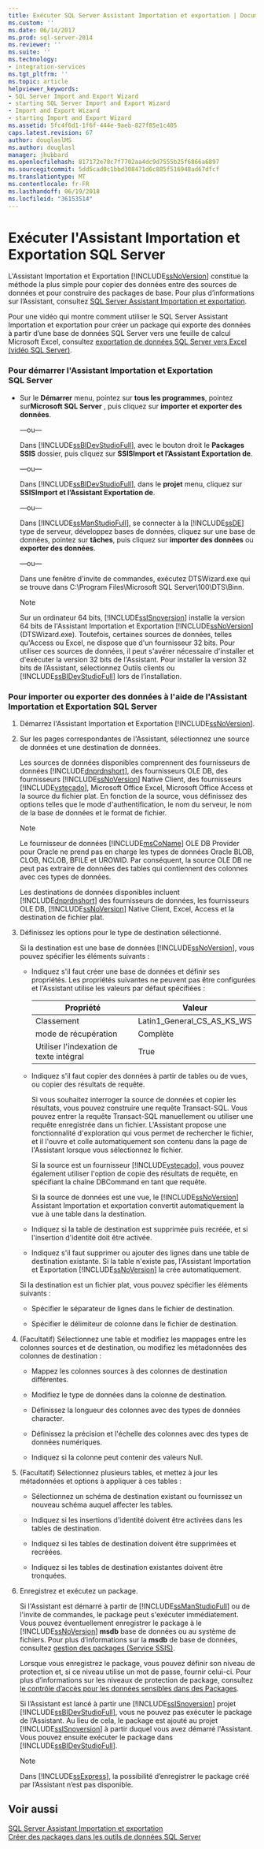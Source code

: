 ```yaml
---
title: Exécuter SQL Server Assistant Importation et exportation | Documents Microsoft
ms.custom: ''
ms.date: 06/14/2017
ms.prod: sql-server-2014
ms.reviewer: ''
ms.suite: ''
ms.technology:
- integration-services
ms.tgt_pltfrm: ''
ms.topic: article
helpviewer_keywords:
- SQL Server Import and Export Wizard
- starting SQL Server Import and Export Wizard
- Import and Export Wizard
- starting Import and Export Wizard
ms.assetid: 5fc4f6d1-1f6f-444e-9aeb-827f85e1c405
caps.latest.revision: 67
author: douglaslMS
ms.author: douglasl
manager: jhubbard
ms.openlocfilehash: 817172e78c7f7702aa4dc9d7555b25f6866a6897
ms.sourcegitcommit: 5dd5cad0c1bbd308471d6c885f516948ad67dfcf
ms.translationtype: MT
ms.contentlocale: fr-FR
ms.lasthandoff: 06/19/2018
ms.locfileid: "36153514"
---
```

# <a name="run-the-sql-server-import-and-export-wizard"></a>Exécuter l'Assistant Importation et Exportation SQL Server
  L'Assistant Importation et Exportation [!INCLUDE[ssNoVersion](../../includes/ssnoversion-md.md)] constitue la méthode la plus simple pour copier des données entre des sources de données et pour construire des packages de base. Pour plus d’informations sur l’Assistant, consultez [SQL Server Assistant Importation et exportation](import-and-export-data-with-the-sql-server-import-and-export-wizard.md).  
  
 Pour une vidéo qui montre comment utiliser le SQL Server Assistant Importation et exportation pour créer un package qui exporte des données à partir d’une base de données SQL Server vers une feuille de calcul Microsoft Excel, consultez [exportation de données SQL Server vers Excel (vidéo SQL Server)](http://go.microsoft.com/fwlink/?LinkId=131024).  
  
### <a name="to-start-the-sql-server-import-and-export-wizard"></a>Pour démarrer l'Assistant Importation et Exportation SQL Server  
  
-   Sur le **Démarrer** menu, pointez sur **tous les programmes**, pointez sur**Microsoft SQL Server** , puis cliquez sur **importer et exporter des données**.  
  
     —ou—  
  
     Dans [!INCLUDE[ssBIDevStudioFull](../../includes/ssbidevstudiofull-md.md)], avec le bouton droit le **Packages SSIS** dossier, puis cliquez sur **SSISImport et l’Assistant Exportation de**.  
  
     —ou—  
  
     Dans [!INCLUDE[ssBIDevStudioFull](../../includes/ssbidevstudiofull-md.md)], dans le **projet** menu, cliquez sur **SSISImport et l’Assistant Exportation de**.  
  
     —ou—  
  
     Dans [!INCLUDE[ssManStudioFull](../../includes/ssmanstudiofull-md.md)], se connecter à la [!INCLUDE[ssDE](../../includes/ssde-md.md)] type de serveur, développez bases de données, cliquez sur une base de données, pointez sur **tâches**, puis cliquez sur **importer des données** ou **exporter des données**.  
  
     —ou—  
  
     Dans une fenêtre d'invite de commandes, exécutez DTSWizard.exe qui se trouve dans C:\Program Files\Microsoft SQL Server\100\DTS\Binn.  
  
    > [!NOTE]  
    >  Sur un ordinateur 64 bits, [!INCLUDE[ssISnoversion](../../includes/ssisnoversion-md.md)] installe la version 64 bits de l'Assistant Importation et Exportation [!INCLUDE[ssNoVersion](../../includes/ssnoversion-md.md)] (DTSWizard.exe). Toutefois, certaines sources de données, telles qu'Access ou Excel, ne dispose que d'un fournisseur 32 bits. Pour utiliser ces sources de données, il peut s'avérer nécessaire d'installer et d'exécuter la version 32 bits de l'Assistant. Pour installer la version 32 bits de l’Assistant, sélectionnez Outils clients ou [!INCLUDE[ssBIDevStudioFull](../../includes/ssbidevstudiofull-md.md)] lors de l’installation.  
  
### <a name="to-import-or-export-data-by-using-the-sql-server-import-and-export-wizard"></a>Pour importer ou exporter des données à l'aide de l'Assistant Importation et Exportation SQL Server  
  
1.  Démarrez l'Assistant Importation et Exportation [!INCLUDE[ssNoVersion](../../includes/ssnoversion-md.md)].  
  
2.  Sur les pages correspondantes de l'Assistant, sélectionnez une source de données et une destination de données.  
  
     Les sources de données disponibles comprennent des fournisseurs de données [!INCLUDE[dnprdnshort](../../includes/dnprdnshort-md.md)], des fournisseurs OLE DB, des fournisseurs [!INCLUDE[ssNoVersion](../../includes/ssnoversion-md.md)] Native Client, des fournisseurs [!INCLUDE[vstecado](../../includes/vstecado-md.md)], Microsoft Office Excel, Microsoft Office Access et la source du fichier plat. En fonction de la source, vous définissez des options telles que le mode d'authentification, le nom du serveur, le nom de la base de données et le format de fichier.  
  
    > [!NOTE]  
    >  Le fournisseur de données [!INCLUDE[msCoName](../../includes/msconame-md.md)] OLE DB Provider pour Oracle ne prend pas en charge les types de données Oracle BLOB, CLOB, NCLOB, BFILE et UROWID. Par conséquent, la source OLE DB ne peut pas extraire de données des tables qui contiennent des colonnes avec ces types de données.  
  
     Les destinations de données disponibles incluent [!INCLUDE[dnprdnshort](../../includes/dnprdnshort-md.md)] des fournisseurs de données, les fournisseurs OLE DB, [!INCLUDE[ssNoVersion](../../includes/ssnoversion-md.md)] Native Client, Excel, Access et la destination de fichier plat.  
  
3.  Définissez les options pour le type de destination sélectionné.  
  
     Si la destination est une base de données [!INCLUDE[ssNoVersion](../../includes/ssnoversion-md.md)], vous pouvez spécifier les éléments suivants :  
  
    -   Indiquez s'il faut créer une base de données et définir ses propriétés. Les propriétés suivantes ne peuvent pas être configurées et l'Assistant utilise les valeurs par défaut spécifiées :  
  
        |Propriété|Valeur|  
        |--------------|-----------|  
        |Classement|Latin1_General_CS_AS_KS_WS|  
        |mode de récupération|Complète|  
        |Utiliser l'indexation de texte intégral|True|  
  
    -   Indiquez s'il faut copier des données à partir de tables ou de vues, ou copier des résultats de requête.  
  
         Si vous souhaitez interroger la source de données et copier les résultats, vous pouvez construire une requête Transact-SQL. Vous pouvez entrer la requête Transact-SQL manuellement ou utiliser une requête enregistrée dans un fichier. L'Assistant propose une fonctionnalité d'exploration qui vous permet de rechercher le fichier, et il l'ouvre et colle automatiquement son contenu dans la page de l'Assistant lorsque vous sélectionnez le fichier.  
  
         Si la source est un fournisseur [!INCLUDE[vstecado](../../includes/vstecado-md.md)], vous pouvez également utiliser l'option de copie des résultats de requête, en spécifiant la chaîne DBCommand en tant que requête.  
  
         Si la source de données est une vue, le [!INCLUDE[ssNoVersion](../../includes/ssnoversion-md.md)] Assistant Importation et exportation convertit automatiquement la vue à une table dans la destination.  
  
    -   Indiquez si la table de destination est supprimée puis recréée, et si l'insertion d'identité doit être activée.  
  
    -   Indiquez s'il faut supprimer ou ajouter des lignes dans une table de destination existante. Si la table n'existe pas, l'Assistant Importation et Exportation [!INCLUDE[ssNoVersion](../../includes/ssnoversion-md.md)] la crée automatiquement.  
  
     Si la destination est un fichier plat, vous pouvez spécifier les éléments suivants :  
  
    -   Spécifier le séparateur de lignes dans le fichier de destination.  
  
    -   Spécifier le délimiteur de colonne dans le fichier de destination.  
  
4.  (Facultatif) Sélectionnez une table et modifiez les mappages entre les colonnes sources et de destination, ou modifiez les métadonnées des colonnes de destination :  
  
    -   Mappez les colonnes sources à des colonnes de destination différentes.  
  
    -   Modifiez le type de données dans la colonne de destination.  
  
    -   Définissez la longueur des colonnes avec des types de données character.  
  
    -   Définissez la précision et l'échelle des colonnes avec des types de données numériques.  
  
    -   Indiquez si la colonne peut contenir des valeurs Null.  
  
5.  (Facultatif) Sélectionnez plusieurs tables, et mettez à jour les métadonnées et options à appliquer à ces tables :  
  
    -   Sélectionnez un schéma de destination existant ou fournissez un nouveau schéma auquel affecter les tables.  
  
    -   Indiquez si les insertions d'identité doivent être activées dans les tables de destination.  
  
    -   Indiquez si les tables de destination doivent être supprimées et recréées.  
  
    -   Indiquez si les tables de destination existantes doivent être tronquées.  
  
6.  Enregistrez et exécutez un package.  
  
     Si l'Assistant est démarré à partir de [!INCLUDE[ssManStudioFull](../../includes/ssmanstudiofull-md.md)] ou de l'invite de commandes, le package peut s'exécuter immédiatement. Vous pouvez éventuellement enregistrer le package à le [!INCLUDE[ssNoVersion](../../includes/ssnoversion-md.md)] **msdb** base de données ou au système de fichiers. Pour plus d’informations sur la **msdb** de base de données, consultez [gestion des packages &#40;Service SSIS&#41;](../service/package-management-ssis-service.md).  
  
     Lorsque vous enregistrez le package, vous pouvez définir son niveau de protection et, si ce niveau utilise un mot de passe, fournir celui-ci. Pour plus d’informations sur les niveaux de protection de package, consultez [le contrôle d’accès pour les données sensibles dans des Packages](../security/access-control-for-sensitive-data-in-packages.md).  
  
     Si l’Assistant est lancé à partir une [!INCLUDE[ssISnoversion](../../includes/ssisnoversion-md.md)] projet [!INCLUDE[ssBIDevStudioFull](../../includes/ssbidevstudiofull-md.md)], vous ne pouvez pas exécuter le package de l’Assistant. Au lieu de cela, le package est ajouté au projet [!INCLUDE[ssISnoversion](../../includes/ssisnoversion-md.md)] à partir duquel vous avez démarré l'Assistant. Vous pouvez ensuite exécuter le package dans [!INCLUDE[ssBIDevStudioFull](../../includes/ssbidevstudiofull-md.md)].  
  
    > [!NOTE]  
    >  Dans [!INCLUDE[ssExpress](../../includes/ssexpress-md.md)], la possibilité d’enregistrer le package créé par l’Assistant n’est pas disponible.  
  
## <a name="see-also"></a>Voir aussi  
 [SQL Server Assistant Importation et exportation](import-and-export-data-with-the-sql-server-import-and-export-wizard.md)   
 [Créer des packages dans les outils de données SQL Server](../create-packages-in-sql-server-data-tools.md)  
  
  